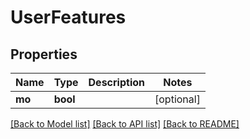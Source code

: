 # UserFeatures

## Properties
Name | Type | Description | Notes
------------ | ------------- | ------------- | -------------
**mo** | **bool** |  | [optional] 

[[Back to Model list]](../README.md#documentation-for-models) [[Back to API list]](../README.md#documentation-for-api-endpoints) [[Back to README]](../README.md)

